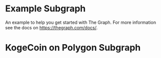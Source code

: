 # Example Subgraph

An example to help you get started with The Graph. For more information see the docs on https://thegraph.com/docs/.

# KogeCoin on Polygon Subgraph


